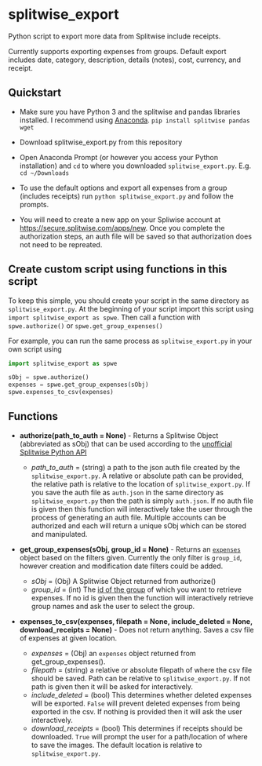 # splitwise_export
Python script to export more data from Splitwise include receipts. 

Currently supports exporting expenses from groups. Default export includes date, category, description, details (notes), cost, currency, and receipt.

## Quickstart
- Make sure you have Python 3 and the splitwise and pandas libraries installed. I recommend using [Anaconda](https://www.anaconda.com/distribution/#download-section).
`pip install splitwise pandas wget`

- Download splitwise_export.py from this repository

- Open Anaconda Prompt (or however you access your Python installation) and `cd` to where you downloaded `splitwise_export.py`. E.g. `cd ~/Downloads`

- To use the default options and export all expenses from a group (includes receipts) run
`python splitwise_export.py`
and follow the prompts.

- You will need to create a new app on your Spliwise account at https://secure.splitwise.com/apps/new.
Once you complete the authorization steps, an auth file will be saved so that authorization does not need to be repreated.



## Create custom script using functions in this script
To keep this simple, you should create your script in the same directory as `splitwise_export.py`. At the beginning of your script import this script using `import splitwise_export as spwe`. Then call a function with `spwe.authorize()` or `spwe.get_group_expenses()`

For example, you can run the same process as `splitwise_export.py` in your own script using
``` python
import splitwise_export as spwe

sObj = spwe.authorize()
expenses = spwe.get_group_expenses(sObj)
spwe.expenses_to_csv(expenses)

```

## Functions

- **authorize(path_to_auth = None)** - Returns a Splitwise Object (abbreviated as sObj) that can be used according to the [unofficial Splitwise Python API](https://github.com/namaggarwal/splitwise)
  - *path_to_auth* = (string) a path to the json auth file created by the `splitwise_export.py`. A relative or absolute path can be provided, the relative path is relative to the location of `splitwise_export.py`. If you save the auth file as `auth.json` in the same directory as `splitwise_export.py` then the path is simply `auth.json`. If no auth file is given then this function will interactively take the user through the process of generating an auth file. Multiple accounts can be authorized and each will return a unique sObj which can be stored and manipulated.


- **get_group_expenses(sObj, group_id = None)** - Returns an [`expenses`](https://github.com/namaggarwal/splitwise#expense) object based on the filters given. Currently the only filter is `group_id`, however creation and modification date filters could be added.
  - *sObj* = (Obj) A Splitwise Object returned from authorize()
  - *group_id* = (int) The [id of the group](https://github.com/namaggarwal/splitwise#group) of which you want to retrieve expenses. If no id is given then the function will interactively retrieve group names and ask the user to select the group.


- **expenses_to_csv(expenses, filepath = None, include_deleted = None, download_receipts = None)** - Does not return anything. Saves a csv file of expenses at given location.
  - *expenses* = (Obj) an `expenses` object returned from get_group_expenses().
  - *filepath* = (string) a relative or absolute filepath of where the csv file should be saved. Path can be relative to `splitwise_export.py`. If not path is given then it will be asked for interactively.
  - *include_deleted* = (bool) This determines whether deleted expenses will be exported. `False` will prevent deleted expenses from being exported in the csv. If nothing is provided then it will ask the user interactively.
  - *download_receipts* = (bool) This determines if receipts should be downloaded. `True` will prompt the user for a path/location of where to save the images. The default location is relative to `splitwise_export.py`.

